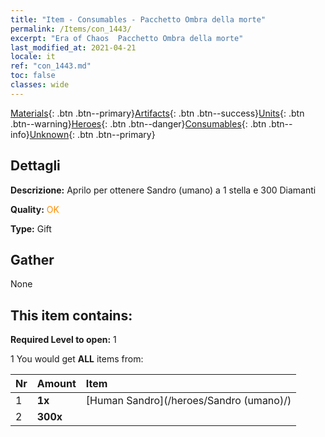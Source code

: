```yaml
---
title: "Item - Consumables - Pacchetto Ombra della morte"
permalink: /Items/con_1443/
excerpt: "Era of Chaos  Pacchetto Ombra della morte"
last_modified_at: 2021-04-21
locale: it
ref: "con_1443.md"
toc: false
classes: wide
---
```

 [Materials](/it/Items/){: .btn .btn--primary}[Artifacts](/it/Items/Artifacts/){: .btn .btn--success}[Units](/it/Items/Units/){: .btn .btn--warning}[Heroes](/it/Items/Heroes/){: .btn .btn--danger}[Consumables](/it/Items/Consumables/){: .btn .btn--info}[Unknown](/it/Items/Unknown/){: .btn .btn--primary}

## Dettagli
 **Descrizione:** Aprilo per ottenere Sandro (umano) a 1 stella e 300 Diamanti

 **Quality:** <span style="color: #FF8C00">OK</span>

 **Type:** Gift

## Gather

  None

## This item contains:

 **Required Level to open:** 1

 1 You would get **ALL** items  from:

  | Nr | Amount |     Item    |
  |:---|:-------|:------------|
  | 1 |  **1x** | [Human Sandro](/heroes/Sandro (umano)/) |  | 
  | 2 |  **300x** | <i class="fas fa-gem"/> |  | 
